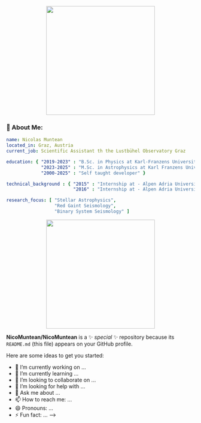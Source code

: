 <p align="center">
  <img src="https://github.com/user-attachments/assets/e0f5f05a-4923-4cbd-8187-2dc201f27e42" height="290" />
</p>

### 🔭 About Me:

```yaml
name: Nicolas Muntean
located_in: Graz, Austria
current_job: Scientific Assistant th the Lustbühel Observatory Graz

education: { "2019-2023" : "B.Sc. in Physics at Karl-Franzens University Graz",
             "2023-2025" : "M.Sc. in Astrophysics at Karl Franzens University Graz",
             "2000-2025" : "Self taught developer" }

technical_background : { "2015" : "Internship at - Alpen Adria University, Computer Science Department",
                         "2016" : "Internship at - Alpen Adria University, Computer Science Department" }

research_focus: [ "Stellar Astrophysics",
                  "Red Gaint Seismology",
                  "Binary System Seismology" ]

```

<p align="center">
  <img src="https://github.com/user-attachments/assets/ec398a6d-f56e-4cef-847e-6e9b19f5e0e4" height="290" />
</p>



**NicoMuntean/NicoMuntean** is a ✨ _special_ ✨ repository because its `README.md` (this file) appears on your GitHub profile.

Here are some ideas to get you started:

- 🔭 I’m currently working on ...
- 🌱 I’m currently learning ...
- 👯 I’m looking to collaborate on ...
- 🤔 I’m looking for help with ...
- 💬 Ask me about ...
- 📫 How to reach me: ...
- 😄 Pronouns: ...
- ⚡ Fun fact: ...
-->
